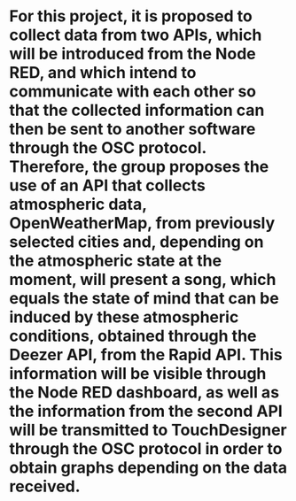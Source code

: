 # For this project, it is proposed to collect data from two APIs, which will be introduced from the Node RED, and which intend to communicate with each other so that the collected information can then be sent to another software through the OSC protocol. Therefore, the group proposes the use of an API that collects atmospheric data, OpenWeatherMap, from previously selected cities and, depending on the atmospheric state at the moment, will present a song, which equals the state of mind that can be induced by these atmospheric conditions, obtained through the Deezer API, from the Rapid API. This information will be visible through the Node RED dashboard, as well as the information from the second API will be transmitted to TouchDesigner through the OSC protocol in order to obtain graphs depending on the data received.